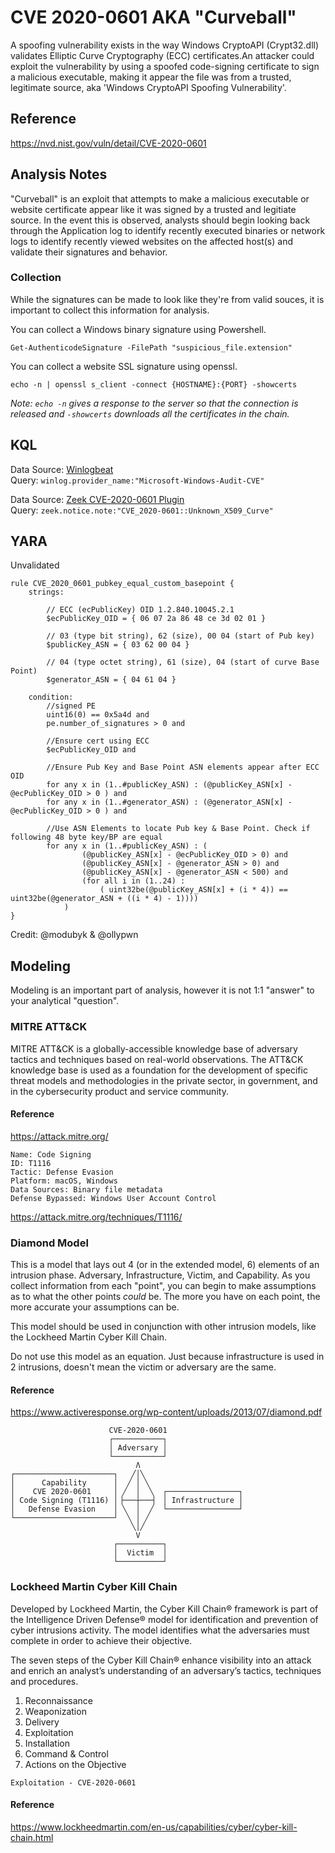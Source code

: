 # CVE 2020-0601 AKA "Curveball"
A spoofing vulnerability exists in the way Windows CryptoAPI (Crypt32.dll) validates Elliptic Curve Cryptography (ECC) certificates.An attacker could exploit the vulnerability by using a spoofed code-signing certificate to sign a malicious executable, making it appear the file was from a trusted, legitimate source, aka 'Windows CryptoAPI Spoofing Vulnerability'.

## Reference
https://nvd.nist.gov/vuln/detail/CVE-2020-0601

## Analysis Notes
"Curveball" is an exploit that attempts to make a malicious executable or website certificate appear like it was signed by a trusted and legitiate source. In the event this is observed, analysts should begin looking back through the Application log to identify recently executed binaries or network logs to identify recently viewed websites on the affected host(s) and validate their signatures and behavior. 

### Collection 
While the signatures can be made to look like they're from valid souces, it is important to collect this information for analysis. 

You can collect a Windows binary signature using Powershell.
```
Get-AuthenticodeSignature -FilePath "suspicious_file.extension"
```

You can collect a website SSL signature using openssl.
```
echo -n | openssl s_client -connect {HOSTNAME}:{PORT} -showcerts
```
*Note: `echo -n` gives a response to the server so that the connection is released and `-showcerts` downloads all the certificates in the chain.*


## KQL
Data Source: [Winlogbeat](https://www.elastic.co/beats/winlogbeat)  
Query: `winlog.provider_name:"Microsoft-Windows-Audit-CVE"`

Data Source: [Zeek CVE-2020-0601 Plugin](https://github.com/0xxon/cve-2020-0601-plugin)  
Query: `zeek.notice.note:"CVE_2020-0601::Unknown_X509_Curve"`

## YARA
Unvalidated
```
rule CVE_2020_0601_pubkey_equal_custom_basepoint {
    strings:
 
        // ECC (ecPublicKey) OID 1.2.840.10045.2.1
        $ecPublicKey_OID = { 06 07 2a 86 48 ce 3d 02 01 }
 
        // 03 (type bit string), 62 (size), 00 04 (start of Pub key)
        $publicKey_ASN = { 03 62 00 04 }
 
        // 04 (type octet string), 61 (size), 04 (start of curve Base Point)
        $generator_ASN = { 04 61 04 }
 
    condition:
        //signed PE
        uint16(0) == 0x5a4d and
        pe.number_of_signatures > 0 and
 
        //Ensure cert using ECC
        $ecPublicKey_OID and
 
        //Ensure Pub Key and Base Point ASN elements appear after ECC OID
        for any x in (1..#publicKey_ASN) : (@publicKey_ASN[x] - @ecPublicKey_OID > 0 ) and
        for any x in (1..#generator_ASN) : (@generator_ASN[x] - @ecPublicKey_OID > 0 ) and
 
        //Use ASN Elements to locate Pub key & Base Point. Check if following 48 byte key/BP are equal
        for any x in (1..#publicKey_ASN) : (
                (@publicKey_ASN[x] - @ecPublicKey_OID > 0) and
                (@publicKey_ASN[x] - @generator_ASN > 0) and
                (@publicKey_ASN[x] - @generator_ASN < 500) and
                (for all i in (1..24) :
                    ( uint32be(@publicKey_ASN[x] + (i * 4)) == uint32be(@generator_ASN + ((i * 4) - 1))))
            )
}
```
Credit: @modubyk & @ollypwn

## Modeling
Modeling is an important part of analysis, however it is not 1:1 "answer" to your analytical "question". 

### MITRE ATT&CK
MITRE ATT&CK is a globally-accessible knowledge base of adversary tactics and techniques based on real-world observations. The ATT&CK knowledge base is used as a foundation for the development of specific threat models and methodologies in the private sector, in government, and in the cybersecurity product and service community.

#### Reference
https://attack.mitre.org/

```
Name: Code Signing
ID: T1116
Tactic: Defense Evasion
Platform: macOS, Windows
Data Sources: Binary file metadata
Defense Bypassed: Windows User Account Control
```
https://attack.mitre.org/techniques/T1116/

### Diamond Model
This is a model that lays out 4 (or in the extended model, 6) elements of an intrusion phase. Adversary, Infrastructure, Victim, and Capability. As you collect information from each "point", you can begin to make assumptions as to what the other points _could_ be. The more you have on each point, the more accurate your assumptions can be. 

This model should be used in conjunction with other intrusion models, like the Lockheed Martin Cyber Kill Chain.

Do not use this model as an equation. Just because infrastructure is used in 2 intrusions, doesn't mean the victim or adversary are the same.

#### Reference
https://www.activeresponse.org/wp-content/uploads/2013/07/diamond.pdf

```
                      CVE-2020-0601
                      ┌───────────┐                 
                      │ Adversary │                 
                      └───────────┘                 
                            Λ                       
┌──────────────────────┐   ╱│╲                      
│      Capability      │  ╱ │ ╲                     
│    CVE 2020-0601     │ ╱  │  ╲  ┌────────────────┐
│ Code Signing (T1116) │▕───┼───▏ │ Infrastructure │
│   Defense Evasion    │ ╲  │  ╱  └────────────────┘
└──────────────────────┘  ╲ │ ╱                     
                           ╲│╱                      
                            V                       
                       ┌──────────┐                 
                       │  Victim  │                 
                       └──────────┘                 
```

### Lockheed Martin Cyber Kill Chain
Developed by Lockheed Martin, the Cyber Kill Chain® framework is part of the Intelligence Driven Defense® model for identification and prevention of cyber intrusions activity. The model identifies what the adversaries must complete in order to achieve their objective.

The seven steps of the Cyber Kill Chain® enhance visibility into an attack and enrich an analyst’s understanding of an adversary’s tactics, techniques and procedures.

1. Reconnaissance
1. Weaponization
1. Delivery
1. Exploitation
1. Installation
1. Command & Control
1. Actions on the Objective

```
Exploitation - CVE-2020-0601
```

#### Reference
https://www.lockheedmartin.com/en-us/capabilities/cyber/cyber-kill-chain.html
